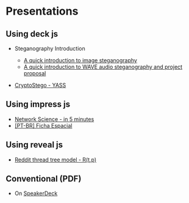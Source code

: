 # Presentations

## Using deck js

* Steganography Introduction
  * [A quick introduction to image steganography](https://pboueke.github.io/presentations/stegano/pres.html)
  * [A quick introduction to WAVE audio steganography and project proposal](https://pboueke.github.io/presentations/stegano/pres.html)
   
* [CryptoStego - YASS](https://pboueke.github.io/presentations/stegano/yass.html)

## Using impress js

* [Network Science - in 5 minutes](https://pboueke.github.io/presentations/ns/5min.html#/Title)
* [[PT-BR] Ficha Espacial](https://pboueke.github.io/ficha-espacial/presentation/)

## Using reveal js

* [Reddit thread tree model - R(t,p)](https://pboueke.github.io/presentations/rtm/reddit.html#/)

## Conventional (PDF)

* On [SpeakerDeck](https://speakerdeck.com/pboueke)
